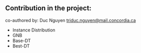 ## Contribution in the project:
co-authored by: Duc Nguyen <triduc.nguyen@mail.concordia.ca>
+ Instance Distribution
+ GNB
+ Base-DT
+ Best-DT
